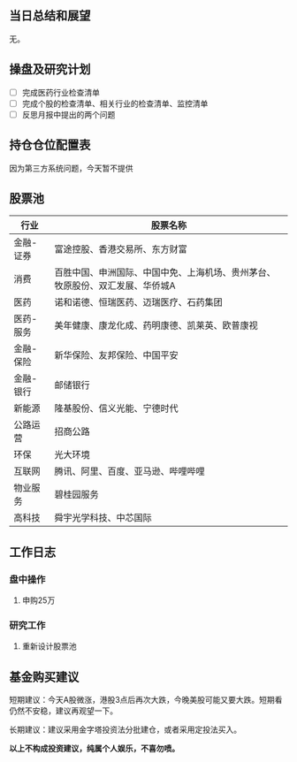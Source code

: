 ## 当日总结和展望

无。

## 操盘及研究计划

- [ ] 完成医药行业检查清单
- [ ] 完成个股的检查清单、相关行业的检查清单、监控清单
- [ ] 反思月报中提出的两个问题

## 持仓仓位配置表

因为第三方系统问题，今天暂不提供

## 股票池

| 行业      | 股票名称                                                     |
| --------- | ------------------------------------------------------------ |
| 金融-证券 | 富途控股、香港交易所、东方财富                               |
| 消费      | 百胜中国、申洲国际、中国中免、上海机场、贵州茅台、牧原股份、双汇发展、华侨城A |
| 医药      | 诺和诺德、恒瑞医药、迈瑞医疗、石药集团                       |
| 医药-服务 | 美年健康、康龙化成、药明康德、凯莱英、欧普康视               |
| 金融-保险 | 新华保险、友邦保险、中国平安                                 |
| 金融-银行 | 邮储银行                                                     |
| 新能源    | 隆基股份、信义光能、宁德时代                                 |
| 公路运营  | 招商公路                                                     |
| 环保      | 光大环境                                                     |
| 互联网    | 腾讯、阿里、百度、亚马逊、哔哩哔哩                           |
| 物业服务  | 碧桂园服务                                                   |
| 高科技    | 舜宇光学科技、中芯国际                                       |

## 工作日志

### 盘中操作

1. 申购25万

### 研究工作

1. 重新设计股票池

## 基金购买建议

短期建议：今天A股微涨，港股3点后再次大跌，今晚美股可能又要大跌。短期看仍然不安稳，建议再观望一下。

长期建议：建议采用金字塔投资法分批建仓，或者采用定投法买入。

**以上不构成投资建议，纯属个人娱乐，不喜勿喷。**

